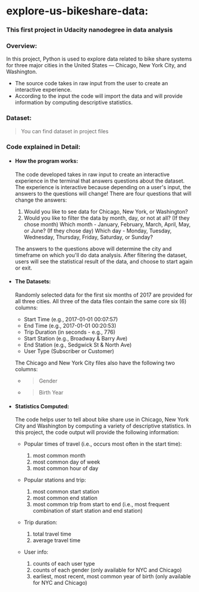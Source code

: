 # explore-us-bikeshare-data:
### This first project in Udacity nanodegree in data analysis

### Overview:
In this project, Python is used to explore data related to bike share systems for three major cities in the United States — Chicago, New York City, and Washington.
 * The source code takes in raw input from the user to create an interactive experience.
 * According to the input the code will import the data and will provide information by computing descriptive statistics.
### Dataset:
> You can find dataset in project files
### Code explained in Detail:
* #### How the program works:
  The code developed takes in raw input to create an interactive experience in the terminal that answers questions about the dataset. The experience is interactive because depending on a user's input, the answers to the questions will change! There are four questions that will change the answers:

     1. Would you like to see data for Chicago, New York, or Washington?
     2. Would you like to filter the data by month, day, or not at all?
       (If they chose month) Which month - January, February, March, April, May, or June?
       (If they chose day) Which day - Monday, Tuesday, Wednesday, Thursday, Friday, Saturday, or Sunday?

  The answers to the questions above will determine the city and timeframe on which you'll do data analysis. After filtering the dataset, users will see the statistical result of the data, and choose to start again or exit.
* #### The Datasets:
  Randomly selected data for the first six months of 2017 are provided for all three cities. All three of the data files contain the same core six (6) columns:

    * Start Time (e.g., 2017-01-01 00:07:57)
    * End Time (e.g., 2017-01-01 00:20:53)
    * Trip Duration (in seconds - e.g., 776)
    * Start Station (e.g., Broadway & Barry Ave)
    * End Station (e.g., Sedgwick St & North Ave)
    * User Type (Subscriber or Customer)

  The Chicago and New York City files also have the following two columns:

    * >Gender
    * >Birth Year
* #### Statistics Computed:
  The code helps user to tell about bike share use in Chicago, New York City and Washington by computing a variety of descriptive statistics. In this project, the code output will provide the following information:

    * Popular times of travel (i.e., occurs most often in the start time):
        1. most common month
        2. most common day of week
        3. most common hour of day

    * Popular stations and trip:
        1. most common start station
        2. most common end station
        3. most common trip from start to end (i.e., most frequent combination of start station and end station)

    * Trip duration:
        1. total travel time
        2. average travel time

    * User info:
        1. counts of each user type
        2. counts of each gender (only available for NYC and Chicago)
        3. earliest, most recent, most common year of birth (only available for NYC and Chicago)
    
